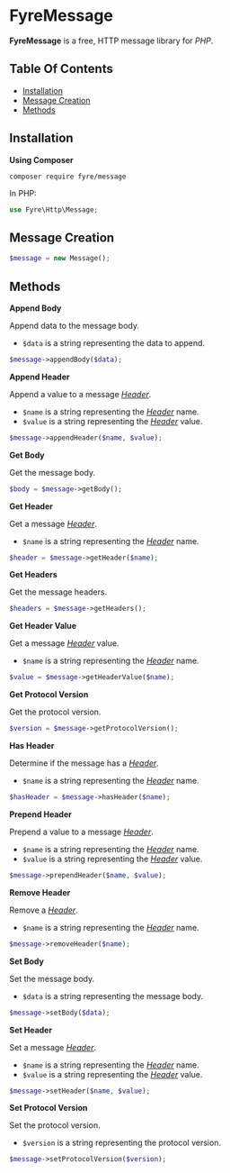 # FyreMessage

**FyreMessage** is a free, HTTP message library for *PHP*.


## Table Of Contents
- [Installation](#installation)
- [Message Creation](#message-creation)
- [Methods](#methods)



## Installation

**Using Composer**

```
composer require fyre/message
```

In PHP:

```php
use Fyre\Http\Message;
```


## Message Creation

```php
$message = new Message();
```


## Methods

**Append Body**

Append data to the message body.

- `$data` is a string representing the data to append.

```php
$message->appendBody($data);
```

**Append Header**

Append a value to a message [*Header*](https://github.com/elusivecodes/FyreHeader).

- `$name` is a string representing the [*Header*](https://github.com/elusivecodes/FyreHeader) name.
- `$value` is a string representing the [*Header*](https://github.com/elusivecodes/FyreHeader) value.

```php
$message->appendHeader($name, $value);
```

**Get Body**

Get the message body.

```php
$body = $message->getBody();
```

**Get Header**

Get a message [*Header*](https://github.com/elusivecodes/FyreHeader).

- `$name` is a string representing the [*Header*](https://github.com/elusivecodes/FyreHeader) name.

```php
$header = $message->getHeader($name);
```

**Get Headers**

Get the message headers.

```php
$headers = $message->getHeaders();
```

**Get Header Value**

Get a message [*Header*](https://github.com/elusivecodes/FyreHeader) value.

- `$name` is a string representing the [*Header*](https://github.com/elusivecodes/FyreHeader) name.

```php
$value = $message->getHeaderValue($name);
```

**Get Protocol Version**

Get the protocol version.

```php
$version = $message->getProtocolVersion();
```

**Has Header**

Determine if the message has a [*Header*](https://github.com/elusivecodes/FyreHeader).

- `$name` is a string representing the [*Header*](https://github.com/elusivecodes/FyreHeader) name.

```php
$hasHeader = $message->hasHeader($name);
```

**Prepend Header**

Prepend a value to a message [*Header*](https://github.com/elusivecodes/FyreHeader).

- `$name` is a string representing the [*Header*](https://github.com/elusivecodes/FyreHeader) name.
- `$value` is a string representing the [*Header*](https://github.com/elusivecodes/FyreHeader) value.

```php
$message->prependHeader($name, $value);
```

**Remove Header**

Remove a [*Header*](https://github.com/elusivecodes/FyreHeader).

- `$name` is a string representing the [*Header*](https://github.com/elusivecodes/FyreHeader) name.

```php
$message->removeHeader($name);
```

**Set Body**

Set the message body.

- `$data` is a string representing the message body.

```php
$message->setBody($data);
```

**Set Header**

Set a message [*Header*](https://github.com/elusivecodes/FyreHeader).

- `$name` is a string representing the [*Header*](https://github.com/elusivecodes/FyreHeader) name.
- `$value` is a string representing the [*Header*](https://github.com/elusivecodes/FyreHeader) value.

```php
$message->setHeader($name, $value);
```

**Set Protocol Version**

Set the protocol version.

- `$version` is a string representing the protocol version.

```php
$message->setProtocolVersion($version);
```